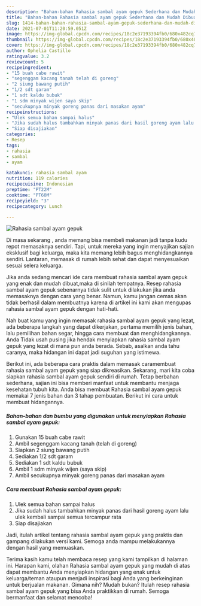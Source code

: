 ```yaml
---
description: "Bahan-bahan Rahasia sambal ayam gepuk Sederhana dan Mudah Dibuat"
title: "Bahan-bahan Rahasia sambal ayam gepuk Sederhana dan Mudah Dibuat"
slug: 1414-bahan-bahan-rahasia-sambal-ayam-gepuk-sederhana-dan-mudah-dibuat
date: 2021-07-01T11:20:59.051Z
image: https://img-global.cpcdn.com/recipes/18c2e37193394fb0/680x482cq70/rahasia-sambal-ayam-gepuk-foto-resep-utama.jpg
thumbnail: https://img-global.cpcdn.com/recipes/18c2e37193394fb0/680x482cq70/rahasia-sambal-ayam-gepuk-foto-resep-utama.jpg
cover: https://img-global.cpcdn.com/recipes/18c2e37193394fb0/680x482cq70/rahasia-sambal-ayam-gepuk-foto-resep-utama.jpg
author: Ophelia Castillo
ratingvalue: 3.2
reviewcount: 5
recipeingredient:
- "15 buah cabe rawit"
- "segenggam kacang tanah telah di goreng"
- "2 siung bawang putih"
- "1/2 sdt garam"
- "1 sdt kaldu bubuk"
- "1 sdm minyak wijen saya skip"
- "secukupnya minyak goreng panas dari masakan ayam"
recipeinstructions:
- "Ulek semua bahan sampai halus"
- "Jika sudah halus tambahkan minyak panas dari hasil goreng ayam lalu ulek kembali sampai semua tercampur rata"
- "Siap disajiakan"
categories:
- Resep
tags:
- rahasia
- sambal
- ayam

katakunci: rahasia sambal ayam 
nutrition: 119 calories
recipecuisine: Indonesian
preptime: "PT22M"
cooktime: "PT60M"
recipeyield: "3"
recipecategory: Lunch

---
```



![Rahasia sambal ayam gepuk](https://img-global.cpcdn.com/recipes/18c2e37193394fb0/680x482cq70/rahasia-sambal-ayam-gepuk-foto-resep-utama.jpg)

Di masa  sekarang , anda memang bisa membeli makanan jadi tanpa kudu repot memasaknya sendiri. Tapi, untuk mereka yang ingin menyajikan sajian eksklusif bagi keluarga, maka kita memang lebih bagus menghidangkannya sendiri. Lantaran, memasak di rumah lebih sehat dan dapat menyesuaikan sesuai selera keluarga.

Jika anda sedang mencari ide cara membuat rahasia sambal ayam gepuk yang enak dan mudah dibuat,maka di sinilah tempatnya. Resep rahasia sambal ayam gepuk  sebenarnya tidak sulit untuk dilakukan jika anda memasaknya dengan cara yang benar. Namun, kamu jangan cemas akan tidak berhasil dalam membuatnya 
karena di artikel ini kami akan mengupas rahasia sambal ayam gepuk dengan hati-hati.  



Nah buat kamu yang ingin memasak rahasia sambal ayam gepuk yang lezat, ada beberapa langkah yang dapat dikerjakan, pertama memilih jenis bahan, lalu pemilihan bahan segar, hingga cara membuat dan menghidangkannya. Anda Tidak usah pusing jika hendak menyiapkan rahasia sambal ayam gepuk yang lezat di mana pun anda berada. Sebab, asalkan anda  tahu caranya, maka hidangan ini dapat jadi suguhan yang istimewa.

Berikut ini, ada beberapa cara praktis  dalam memasak caramembuat rahasia sambal ayam gepuk yang siap dikreasikan. Sekarang, mari kita coba siapkan rahasia sambal ayam gepuk sendiri di rumah. Tetap berbahan sederhana, sajian ini bisa memberi manfaat untuk membantu menjaga kesehatan tubuh kita. Anda bisa membuat Rahasia sambal ayam gepuk memakai 7 jenis bahan dan 3 tahap pembuatan. Berikut ini cara untuk membuat hidangannya.

<!--inarticleads1-->

##### Bahan-bahan dan bumbu yang digunakan untuk menyiapkan Rahasia sambal ayam gepuk:

1. Gunakan 15 buah cabe rawit
1. Ambil segenggam kacang tanah (telah di goreng)
1. Siapkan 2 siung bawang putih
1. Sediakan 1/2 sdt garam
1. Sediakan 1 sdt kaldu bubuk
1. Ambil 1 sdm minyak wijen (saya skip)
1. Ambil secukupnya minyak goreng panas dari masakan ayam




<!--inarticleads2-->

##### Cara membuat Rahasia sambal ayam gepuk:

1. Ulek semua bahan sampai halus
1. Jika sudah halus tambahkan minyak panas dari hasil goreng ayam lalu ulek kembali sampai semua tercampur rata
1. Siap disajiakan




Jadi, itulah artikel tentang  rahasia sambal ayam gepuk  yang praktis dan gampang dilakukan versi kami. Semoga anda mampu melakukannya dengan hasil yang memuaskan. 

Terima kasih kamu telah membaca resep yang kami tampilkan di halaman ini. Harapan kami, olahan  Rahasia sambal ayam gepuk yang mudah di atas dapat membantu Anda menyiapkan hidangan yang enak untuk keluarga/teman ataupun menjadi inspirasi bagi Anda yang berkeinginan untuk berjualan makanan. Gimana nih? Mudah bukan? Itulah resep rahasia sambal ayam gepuk yang bisa Anda praktikkan di rumah. Semoga bermanfaat dan selamat mencoba!

